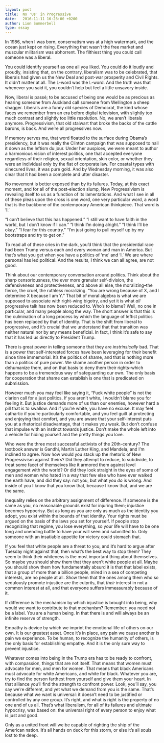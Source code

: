 ```yaml
---
layout: post
title:  No 'Us' in Progressive
date:   2016-11-11 16:23:00 +0200
author: Lion Summerbell
type: essay
---
```

In 1986, when I was born, conservatism was at a high watermark, and the ocean just kept on rising. Everything that wasn’t the free market and muscular militarism was abhorrent. The filthiest thing you could call someone was a liberal.

You could identify yourself as one all you liked. You could do it loudly and proudly, insisting that, on the contrary, liberalism was to be celebrated, that liberals had given us the New Deal and post-war prosperity and Civil Rights. It didn’t matter at all. The L-word was the L-word. And the truth was that whenever you said it, you couldn’t help but feel a little unsavory inside.

Now, liberal is passé; to be accused of being one would be as precious as hearing someone from Auckland call someone from Wellington a sheep shagger. Liberals are a funny old species of Democrat, the kind whose faces we remember from an era before digital television, with slightly too much contrast and slightly too little resolution. No, we aren’t liberals anymore. Progressivism, that old stalwart that broke the backs of the cattle barons, is back. And we’re all progressives now.

If memory serves me, that word floated to the surface during Obama’s presidency, but it was really the Clinton campaign that was supposed to nail it down as the leftism du jour. Under her auspices, we were meant to author a harmonious vision of interest politics, one that accepted everyone regardless of their religion, sexual orientation, skin color, or whether they were an individual only by the fiat of corporate law. For coastal types with sinecured lives, it was pure gold. And by Wednesday morning, it was also clear that it had been a complete and utter disaster.

No movement is better exposed than by its failures. Today, at this exact moment, and for all of the post-election slump, New Progressivism is revealing itself to us as a function of its lamentations. And what I see in all of these pleas upon the cross is one word, one very particular word, a word that is the backbone of the contemporary American thinkpiece. That word is ‘I.’

“I can’t believe that this has happened.” “I still want to have faith in the world, but I don’t know if I can.” “I think I’m doing alright.” “I think I’ll be okay.” “I fear for this country.” “I’m just going to pull myself up by my bootstraps and try to get on.”

To read all of these cries in the dark, you’d think that the presidential race had been Trump versus each and every woman and man in America. But that’s what you get when you have a politics of ‘me’ and ‘I.’ We are where personal has led political. And the results, I think we can all agree, are not good.

Think about our contemporary conversation around politics. Think about the sharp censoriousness, the ever more granular self-division, the defensiveness and protectiveness, and above all else, the moralizing–the fierce, the cruel, the ruthless moralizing. “You are wrong because of X, and I determine X because I am Y.” That bit of moral algebra is what we are supposed to associate with right-wing bigotry, and yet it is what _all_ progressive talk has now been reduced to. Who’s to blame? Well, no one in particular, and many people along the way. The short answer is that this is the culmination of a long process by which the language of leftist politics has been replaced by that of identity. That is the shift from liberal to progressive, and it’s crucial that we understand that that transition was neither natural nor by any means beneficial. In fact, I think it’s safe to say that it has led us directly to President Trump.

There is great power in telling someone that they are _instrinsically_ bad. That is a power that self-interested forces have been leveraging for their benefit since time immemorial. It’s the politics of shame, and that is nothing more than a politics of pure power. We shame another person in order to dehumanize them, and on that basis to deny them their rights–which happens to be a tremendous way of safeguarding our own. The only basis for cooperation that shame can establish is one that is predicated on submission.

However much you may feel like saying it, “Fuck white people” is not the clarion call for a just politics. If you aren’t white, I wouldn’t blame you for feeling it. But justice demands more of us than our enemies, however hard a pill that is to swallow. And if you’re white, you have no excuse. It may feel cathartic if you’re particularly comfortable, and you feel guilt at protecting and enjoying that comfort, and you are aware that your self-interest puts you at a rhetorical disadvantage, that it makes you weak. But don’t confuse that impulse with an instinct towards justice. Don’t make the whole left into a vehicle for hiding yourself and the pretty things you love.

Who were the three most successful activists of the 20th-century? The textbook answer is Gandhi, Martin Luther King, and Mandela, and I’m inclined to agree. Now how would you stack up the rhetoric of New Progressivism against theirs? Did they attempt to reduce, to subdivide, to treat some facet of themselves like it armored them against level engagement with the world? Or did they look straight in the eyes of some of men and women who hated in a way that few else who have ever walked the earth have, and did they say: not you, but what you _do_ is wrong. And inside of you I know that you know that, because I know that, and we are the same.

Inequality relies on the arbitrary assignment of difference. If someone is the same as you, no reasonable grounds exist for injuring them; injustice becomes hypocrisy. But as long as you are only as much as the identity you adopt, you exist within the bounds of that identity. Your rights must be argued on the basis of the laws you set for yourself. If people stop recognizing that regime, you lose everything, so your life will have to be one long and unending battle to have your will seen and submitted to. Only someone with an insatiable appetite for victory could stomach that.

If you feel that white people are a threat to you, and it’s hard to argue after Tuesday night against that, then what’s the best way to stop them? They seem to think their whiteness is the most important thing about themselves. So maybe you should show them that they aren’t white people at all. Maybe you should show them how fundamentally absurd it is that that label exists, that a group of more than a billion people, mired in a sea of competing interests, are no people at all. Show them that the ones among them who so sedulously promote injustice are the culprits, that _their_ interest in not a common interest at all, and that everyone suffers immeasurably because of it.

If difference is the mechanism by which injustice is brought into being, why would we want to contribute to that mechanism? Remember: you need not be a label. You are a human being. In that there is and will always be an infinite reserve of strength.

Empathy is device by which we imprint the emotional life of others on our own. It is our greatest asset. Once it’s in place, any pain we cause another is pain we experience. To be human, to recognize the humanity of others, is the only basis for establishing empathy. And it is the only sure way to prevent injustice.

Whatever comes into being in the Trump era has to be ready to confront, with compassion, things that are not itself. That means that women must advocate for men, and men for women. That means that black Americans must advocate for white Americans, and white for black. Whatever you are, try to find the person farthest from yourself and give them your heart. In that alliance you’ll find the strength to confront power. Look, you’ll say, you say we’re different, and yet what we demand from you is the same. That’s because what we want is universal: it doesn’t need to be justified or controlled by any one group. It’s right, and what is right is the property of no one and of us all. That’s what liberalism, for all of its failures and ultimate hypocrisy, was based on: the universal right of every person to enjoy what is just and good.

Only as a united front will we be capable of righting the ship of the American nation. It’s all hands on deck for this storm, or else it’s all souls lost to the deep.
